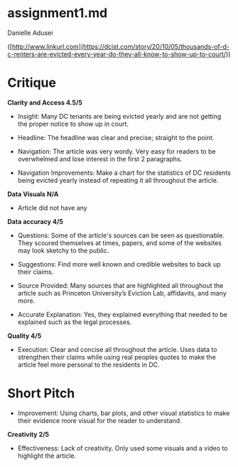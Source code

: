 # assignment1.md

Danielle Adusei

([http://www.linkurl.com](https://dcist.com/story/20/10/05/thousands-of-d-c-renters-are-evicted-every-year-do-they-all-know-to-show-up-to-court/))

# Critique

**Clarity and Access 4.5/5**

* Insight: Many DC tenants are being evicted yearly and are not getting the proper notice to show up in court.

* Headline: The headline was clear and precise; straight to the point.  

* Navigation: The article was very wordy. Very easy for readers to be overwhelmed and lose interest in the first 2 paragraphs. 

* Navigation Improvements: Make a chart for the statistics of DC residents being evicted yearly instead of repeating it all throughout the article.

**Data Visuals N/A**

* Article did not have any 

**Data accuracy 4/5**

* Questions: Some of the article's sources can be seen as questionable. They scoured themselves at times, papers, and some of the websites may look sketchy to the public.

* Suggestions: Find more well known and credible websites to back up their claims.

* Source Provided: Many sources that are highlighted all throughout the article such as Princeton University’s Eviction Lab, affidavits, and many more.

* Accurate Explanation: Yes, they explained everything that needed to be explained such as the legal processes.

**Quality 4/5**

* Execution: Clear and concise all throughout the article. Uses data to strengthen their claims while using real peoples quotes to make the article feel more personal to the residents in DC.

# Short Pitch


* Improvement: Using charts, bar plots, and other visual statistics to make their evidence more visual for the reader to understand.

**Creativity 2/5**

* Effectiveness: Lack of creativity. Only used some visuals and a video to highlight the article. 
